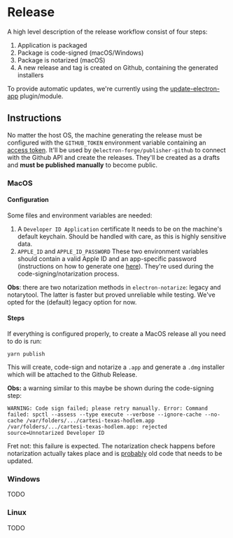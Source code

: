 # Release

A high level description of the release workflow consist of four steps:

1. Application is packaged
2. Package is code-signed (macOS/Windows)
3. Package is notarized (macOS)
4. A new release and tag is created on Github, containing the generated installers

To provide automatic updates, we're currently using the [update-electron-app](https://github.com/electron/update-electron-app) plugin/module.

## Instructions

No matter the host OS, the machine generating the release must be configured with the `GITHUB_TOKEN` environment variable containing an [access token](https://github.com/settings/tokens/new). It'll be used by `@electron-forge/publisher-github` to connect with the Github API and create the releases. They'll be created as a drafts and **must be published manually** to become public.

### MacOS

#### Configuration

Some files and environment variables are needed:

1. A `Developer ID Application` certificate
It needs to be on the machine's default keychain. Should be handled with care, as this is highly sensitive data.
2. `APPLE_ID` and `APPLE_ID_PASSWORD`
These two environment variables should contain a valid Apple ID and an app-specific password (instructions on how to generate one [here](https://support.apple.com/en-us/HT204397)). They're used during the code-signing/notarization process.

**Obs**: there are two notarization methods in `electron-notarize`: legacy and notarytool. The latter is faster but proved unreliable while testing. We've opted for the (default) legacy option for now.

#### Steps

If everything is configured properly, to create a MacOS release all you need to do is run:

```shell
yarn publish
```

This will create, code-sign and notarize a `.app` and generate a `.dmg` installer which will be attached to the Github Release.

**Obs:** a warning similar to this maybe be shown during the code-signing step:

```shell
WARNING: Code sign failed; please retry manually. Error: Command failed: spctl --assess --type execute --verbose --ignore-cache --no-cache /var/folders/.../cartesi-texas-hodlem.app
/var/folders/.../cartesi-texas-hodlem.app: rejected
source=Unnotarized Developer ID
```

Fret not: this failure is expected. The notarization check happens before notarization actually takes place and is [probably](https://developer.apple.com/forums/thread/697306) old code that needs to be updated.

### Windows

TODO

### Linux

TODO
